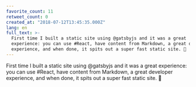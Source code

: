 ```yaml
---
favorite_count: 11
retweet_count: 0
created_at: "2018-07-12T13:45:35.000Z"
lang: en
full_text: >-
  First time I built a static site using @gatsbyjs and it was a great
  experience: you can use #React, have content from Markdown, a great developer
  experience, and when done, it spits out a super fast static site. 👏
---
```


First time I built a static site using @gatsbyjs and it was a great experience:
you can use #React, have content from Markdown, a great developer experience,
and when done, it spits out a super fast static site. 👏
